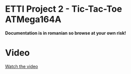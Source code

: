 # ETTI Project 2 - Tic-Tac-Toe ATMega164A

**Documentation is in romanian so browse at your own risk!**

# Video

[Watch the video](https://youtu.be/dVdUlUH73Mw)
